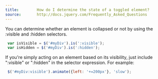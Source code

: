 ```yaml
---
title:        How do I determine the state of a toggled element?
source:       http://docs.jquery.com/Frequently_Asked_Questions
---
```


You can determine whether an element is collapsed or not by using the :visible and :hidden selectors.

``` js
 var isVisible = $('#myDiv').is(':visible');
 var isHidden = $('#myDiv').is(':hidden');
```

If you're simply acting on an element based on its visibility, just include ":visible" or ":hidden" in the selector expression. For example:

``` js
 $('#myDiv:visible').animate({left: '+=200px'}, 'slow');
```